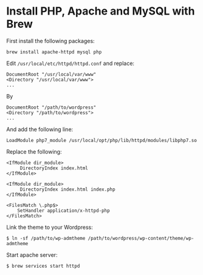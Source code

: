 # Install PHP, Apache and MySQL with Brew

First install the following packages:

```
brew install apache-httpd mysql php
```

Edit `/usr/local/etc/httpd/httpd.conf` and replace:

```
DocumentRoot "/usr/local/var/www"
<Directory "/usr/local/var/www">
...
```

By

```
DocumentRoot "/path/to/wordpress"
<Directory "/path/to/wordpress">
...
```

And add the following line:

```
LoadModule php7_module /usr/local/opt/php/lib/httpd/modules/libphp7.so
```

Replace the following:

```
<IfModule dir_module>
     DirectoryIndex index.html
</IfModule>
```

```
<IfModule dir_module>
     DirectoryIndex index.html index.php
</IfModule>

<FilesMatch \.php$>
    SetHandler application/x-httpd-php
</FilesMatch>
```

Link the theme to your Wordpress:

```
$ ln -sf /path/to/wp-admtheme /path/to/wordpress/wp-content/theme/wp-admtheme
```

Start apache server:

```
$ brew services start httpd
```
